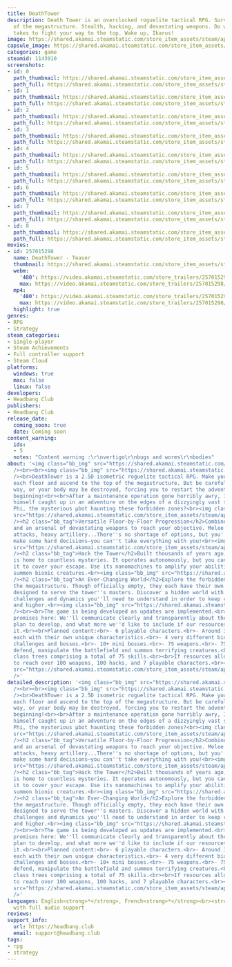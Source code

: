 ```yaml
---
title: DeathTower
description: Death Tower is an overclocked roguelite tactical RPG. Survive each floor
  of the megastructure. Stealth, hacking, and devastating weapons. Do whatever it
  takes to fight your way to the top. Wake up, Ikarus!
image: https://shared.akamai.steamstatic.com/store_item_assets/steam/apps/1143910/header.jpg?t=1727820725
capsule_image: https://shared.akamai.steamstatic.com/store_item_assets/steam/apps/1143910/capsule_231x87.jpg?t=1727820725
categories: game
steamid: 1143910
screenshots:
- id: 0
  path_thumbnail: https://shared.akamai.steamstatic.com/store_item_assets/steam/apps/1143910/ss_1ca5f941f0080233a0761d2ca571eb8e999b80d9.600x338.jpg?t=1727820725
  path_full: https://shared.akamai.steamstatic.com/store_item_assets/steam/apps/1143910/ss_1ca5f941f0080233a0761d2ca571eb8e999b80d9.1920x1080.jpg?t=1727820725
- id: 1
  path_thumbnail: https://shared.akamai.steamstatic.com/store_item_assets/steam/apps/1143910/ss_112406e459d1c6cf143e3f0303f199f768674110.600x338.jpg?t=1727820725
  path_full: https://shared.akamai.steamstatic.com/store_item_assets/steam/apps/1143910/ss_112406e459d1c6cf143e3f0303f199f768674110.1920x1080.jpg?t=1727820725
- id: 2
  path_thumbnail: https://shared.akamai.steamstatic.com/store_item_assets/steam/apps/1143910/ss_1f784e177b2b91107e04056132c6fbea4802d37a.600x338.jpg?t=1727820725
  path_full: https://shared.akamai.steamstatic.com/store_item_assets/steam/apps/1143910/ss_1f784e177b2b91107e04056132c6fbea4802d37a.1920x1080.jpg?t=1727820725
- id: 3
  path_thumbnail: https://shared.akamai.steamstatic.com/store_item_assets/steam/apps/1143910/ss_ec5493b02c6e6254ef312d094d2ee7a227b22fa2.600x338.jpg?t=1727820725
  path_full: https://shared.akamai.steamstatic.com/store_item_assets/steam/apps/1143910/ss_ec5493b02c6e6254ef312d094d2ee7a227b22fa2.1920x1080.jpg?t=1727820725
- id: 4
  path_thumbnail: https://shared.akamai.steamstatic.com/store_item_assets/steam/apps/1143910/ss_e346842b1bff41f6ecb42715b150f5a541e95934.600x338.jpg?t=1727820725
  path_full: https://shared.akamai.steamstatic.com/store_item_assets/steam/apps/1143910/ss_e346842b1bff41f6ecb42715b150f5a541e95934.1920x1080.jpg?t=1727820725
- id: 5
  path_thumbnail: https://shared.akamai.steamstatic.com/store_item_assets/steam/apps/1143910/ss_af766c574444df108b10b6ef4a3aaabade382f4b.600x338.jpg?t=1727820725
  path_full: https://shared.akamai.steamstatic.com/store_item_assets/steam/apps/1143910/ss_af766c574444df108b10b6ef4a3aaabade382f4b.1920x1080.jpg?t=1727820725
- id: 6
  path_thumbnail: https://shared.akamai.steamstatic.com/store_item_assets/steam/apps/1143910/ss_16235b6b0ca03000758a65fbe90c54902196627c.600x338.jpg?t=1727820725
  path_full: https://shared.akamai.steamstatic.com/store_item_assets/steam/apps/1143910/ss_16235b6b0ca03000758a65fbe90c54902196627c.1920x1080.jpg?t=1727820725
- id: 7
  path_thumbnail: https://shared.akamai.steamstatic.com/store_item_assets/steam/apps/1143910/ss_32a2227cc10653493637f05a26ab107f84d15c8d.600x338.jpg?t=1727820725
  path_full: https://shared.akamai.steamstatic.com/store_item_assets/steam/apps/1143910/ss_32a2227cc10653493637f05a26ab107f84d15c8d.1920x1080.jpg?t=1727820725
- id: 8
  path_thumbnail: https://shared.akamai.steamstatic.com/store_item_assets/steam/apps/1143910/ss_304991c8e3fdb2171030f5e09c30e51171dede97.600x338.jpg?t=1727820725
  path_full: https://shared.akamai.steamstatic.com/store_item_assets/steam/apps/1143910/ss_304991c8e3fdb2171030f5e09c30e51171dede97.1920x1080.jpg?t=1727820725
movies:
- id: 257015298
  name: DeathTower - Teaser
  thumbnail: https://shared.akamai.steamstatic.com/store_item_assets/steam/apps/257015298/movie.293x165.jpg?t=1715107954
  webm:
    '480': https://video.akamai.steamstatic.com/store_trailers/257015298/movie480_vp9.webm?t=1715107954
    max: https://video.akamai.steamstatic.com/store_trailers/257015298/movie_max_vp9.webm?t=1715107954
  mp4:
    '480': https://video.akamai.steamstatic.com/store_trailers/257015298/movie480.mp4?t=1715107954
    max: https://video.akamai.steamstatic.com/store_trailers/257015298/movie_max.mp4?t=1715107954
  highlight: true
genres:
- RPG
- Strategy
steam_categories:
- Single-player
- Steam Achievements
- Full controller support
- Steam Cloud
platforms:
  windows: true
  mac: false
  linux: false
developers:
- Headbang Club
publishers:
- Headbang Club
release_date:
  coming_soon: true
  date: Coming soon
content_warning:
  ids:
  - 5
  notes: "Content warning :\r\nvertigo\r\nbugs and worms\r\nbodies"
about: '<img class="bb_img" src="https://shared.akamai.steamstatic.com/store_item_assets/steam/apps/1143910/extras/CTA_kickstarter.png?t=1727820725"
  /><br><br><img class="bb_img" src="https://shared.akamai.steamstatic.com/store_item_assets/steam/apps/1143910/extras/dt_boss_frame.gif?t=1727820725"
  /><br>DeathTower is a 2.5D isometric roguelite tactical RPG. Make your way through
  each floor and ascend to the top of the megastructure. But be careful along the
  way, or your body may be destroyed, forcing you to restart the adventure from the
  beginning!<br><br>After a maintenance operation gone horribly awry, Ikarus finds
  himself caught up in an adventure on the edges of a dizzyingly vast space. Who is
  Phi, the mysterious µbot haunting these forbidden zones?<br><img class="bb_img"
  src="https://shared.akamai.steamstatic.com/store_item_assets/steam/apps/1143910/extras/dt_push_frame.gif?t=1727820725"
  /><h2 class="bb_tag">Versatile Floor-by-Floor Progression</h2>Combine stealthy infiltration
  and an arsenal of devastating weapons to reach your objective. Melee weapons, special
  attacks, heavy artillery...There''s no shortage of options, but you''ll have to
  make some hard decisions–you can''t take everything with you!<br><img class="bb_img"
  src="https://shared.akamai.steamstatic.com/store_item_assets/steam/apps/1143910/extras/dt_gunfight_frame.gif?t=1727820725"
  /><h2 class="bb_tag">Hack the Tower</h2>Built thousands of years ago, the tower
  is home to countless mysteries. It operates autonomously, but you can also reprogram
  it to cover your escape. Use its nanomachines to amplify your abilities, hide, or
  summon bionic creatures.<br><img class="bb_img" src="https://shared.akamai.steamstatic.com/store_item_assets/steam/apps/1143910/extras/dt_hack_frame.gif?t=1727820725"
  /><h2 class="bb_tag">An Ever-Changing World</h2>Explore the forbidden levels of
  the megastructure. Though officially empty, they each have their own ecosystems
  designed to serve the tower''s masters. Discover a hidden world with its own resources,
  challenges and dynamics you''ll need to understand in order to keep climbing faster
  and higher.<br><img class="bb_img" src="https://shared.akamai.steamstatic.com/store_item_assets/steam/apps/1143910/extras/dt_shop_frame.gif?t=1727820725"
  /><br><br>The game is being developed as updates are implemented.<br><br>No empty
  promises here: We''ll communicate clearly and transparently about the content we
  plan to develop, and what more we''d like to include if our resources allow for
  it.<br><br>Planned content:<br>- 6 playable characters.<br>- Around 30 enemy types,
  each with their own unique characteristics.<br>- 4 very different biomes with unique
  challenges and bosses.<br>- 10+ mini bosses.<br>- 75 weapons.<br>- 75 hacks to attack,
  defend, manipulate the battlefield and summon terrifying creatures.<br>- 10 fluid
  class trees comprising a total of 75 skills.<br><br>If resources allow, we''d like
  to reach over 100 weapons, 100 hacks, and 7 playable characters.<br><br><img class="bb_img"
  src="https://shared.akamai.steamstatic.com/store_item_assets/steam/apps/1143910/extras/dt_lift_frame.gif?t=1727820725"
  />'
detailed_description: '<img class="bb_img" src="https://shared.akamai.steamstatic.com/store_item_assets/steam/apps/1143910/extras/CTA_kickstarter.png?t=1727820725"
  /><br><br><img class="bb_img" src="https://shared.akamai.steamstatic.com/store_item_assets/steam/apps/1143910/extras/dt_boss_frame.gif?t=1727820725"
  /><br>DeathTower is a 2.5D isometric roguelite tactical RPG. Make your way through
  each floor and ascend to the top of the megastructure. But be careful along the
  way, or your body may be destroyed, forcing you to restart the adventure from the
  beginning!<br><br>After a maintenance operation gone horribly awry, Ikarus finds
  himself caught up in an adventure on the edges of a dizzyingly vast space. Who is
  Phi, the mysterious µbot haunting these forbidden zones?<br><img class="bb_img"
  src="https://shared.akamai.steamstatic.com/store_item_assets/steam/apps/1143910/extras/dt_push_frame.gif?t=1727820725"
  /><h2 class="bb_tag">Versatile Floor-by-Floor Progression</h2>Combine stealthy infiltration
  and an arsenal of devastating weapons to reach your objective. Melee weapons, special
  attacks, heavy artillery...There''s no shortage of options, but you''ll have to
  make some hard decisions–you can''t take everything with you!<br><img class="bb_img"
  src="https://shared.akamai.steamstatic.com/store_item_assets/steam/apps/1143910/extras/dt_gunfight_frame.gif?t=1727820725"
  /><h2 class="bb_tag">Hack the Tower</h2>Built thousands of years ago, the tower
  is home to countless mysteries. It operates autonomously, but you can also reprogram
  it to cover your escape. Use its nanomachines to amplify your abilities, hide, or
  summon bionic creatures.<br><img class="bb_img" src="https://shared.akamai.steamstatic.com/store_item_assets/steam/apps/1143910/extras/dt_hack_frame.gif?t=1727820725"
  /><h2 class="bb_tag">An Ever-Changing World</h2>Explore the forbidden levels of
  the megastructure. Though officially empty, they each have their own ecosystems
  designed to serve the tower''s masters. Discover a hidden world with its own resources,
  challenges and dynamics you''ll need to understand in order to keep climbing faster
  and higher.<br><img class="bb_img" src="https://shared.akamai.steamstatic.com/store_item_assets/steam/apps/1143910/extras/dt_shop_frame.gif?t=1727820725"
  /><br><br>The game is being developed as updates are implemented.<br><br>No empty
  promises here: We''ll communicate clearly and transparently about the content we
  plan to develop, and what more we''d like to include if our resources allow for
  it.<br><br>Planned content:<br>- 6 playable characters.<br>- Around 30 enemy types,
  each with their own unique characteristics.<br>- 4 very different biomes with unique
  challenges and bosses.<br>- 10+ mini bosses.<br>- 75 weapons.<br>- 75 hacks to attack,
  defend, manipulate the battlefield and summon terrifying creatures.<br>- 10 fluid
  class trees comprising a total of 75 skills.<br><br>If resources allow, we''d like
  to reach over 100 weapons, 100 hacks, and 7 playable characters.<br><br><img class="bb_img"
  src="https://shared.akamai.steamstatic.com/store_item_assets/steam/apps/1143910/extras/dt_lift_frame.gif?t=1727820725"
  />'
languages: English<strong>*</strong>, French<strong>*</strong><br><strong>*</strong>languages
  with full audio support
reviews:
support_info:
  url: https://headbang.club
  email: support@headbang.club
tags:
- rpg
- strategy
---
```


